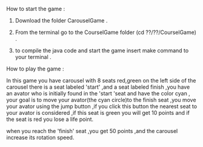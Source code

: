 How to start the game :


1) Download the folder CarouselGame .

2) From the terminal go to the CourselGame folder (cd ??/??/CourselGame) .

3) to compile the java code and start the game insert make command to your terminal .


How to play the game :

In this game you have carousel with 8 seats red,green  on the left side of the carousel
there is a seat labeled 'start' ,and a seat labeled finish ,you have an avator who is 
initially found in the 'start 'seat and have the color cyan ,
your goal is to move your avator(the cyan circle)to the finish seat ,you move your avator using the
jump button ,if you click this button the nearest seat to your avator is considered ,if
this seat is green you will get  10 points and if the seat is red you lose a life point.

when you reach the 'finish' seat ,you get 50 points ,and the carousel increase its rotation speed.